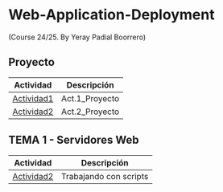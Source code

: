 # Web-Application-Deployment 
(Course 24/25. By Yeray Padial Boorrero)

 ## Proyecto

Actividad | Descripción
----------|------------
[Actividad1](/proyecto/Actividad1.md) | Act.1_Proyecto 
[Actividad2](/proyecto/Actividad2.md) | Act.2_Proyecto 


## TEMA 1 - Servidores Web

Actividad | Descripción
----------|------------
[Actividad2](/T.1_ServidoresWeb/Act_2.TrabajandoConScripts) | Trabajando con scripts

